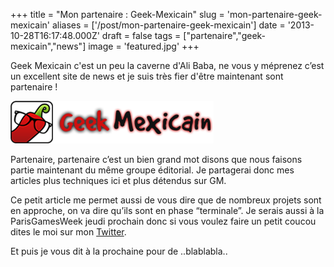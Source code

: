+++
title = "Mon partenaire : Geek-Mexicain"
slug = 'mon-partenaire-geek-mexicain'
aliases = ['/post/mon-partenaire-geek-mexicain']
date = '2013-10-28T16:17:48.000Z'
draft = false
tags = ["partenaire","geek-mexicain","news"]
image = 'featured.jpg'
+++

Geek Mexicain c'est un peu la caverne d'Ali Baba, ne vous y méprenez c’est un excellent site de news et je suis très fier d'être maintenant sont partenaire !

![Geek Mexicain](logo2.png)

Partenaire, partenaire c’est un bien grand mot disons que nous faisons partie maintenant du même groupe éditorial. Je partagerai donc mes articles plus techniques ici et plus détendus sur GM.

Ce petit article me permet aussi de vous dire que de nombreux projets sont en approche, on va dire qu’ils sont en phase “terminale”. Je serais aussi à la ParisGamesWeek jeudi prochain donc si vous voulez faire un petit coucou dites le moi sur mon [Twitter](https://twitter.com/MikeScops).

Et puis je vous dit à la prochaine pour de ..blablabla..
